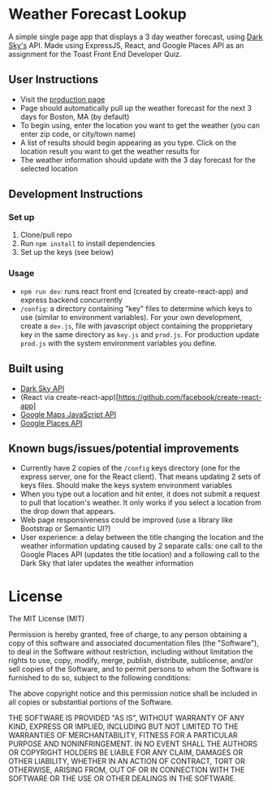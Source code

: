 # Weather Forecast Lookup

A simple single page app that displays a 3 day weather forecast, using [Dark Sky's](https://darksky.net/dev) API. Made using ExpressJS, React, and Google Places API as an assignment for the Toast Front End Developer Quiz.

## User Instructions

- Visit the [production page](https://dry-wildwood-98890.herokuapp.com/)
- Page should automatically pull up the weather forecast for the next 3 days for Boston, MA (by default)
- To begin using, enter the location you want to get the weather (you can enter zip code, or city/town name)
- A list of results should begin appearing as you type. Click on the location result you want to get the weather results for
- The weather information should update with the 3 day forecast for the selected location

## Development Instructions

### Set up

1. Clone/pull repo
2. Run `npm install` to install dependencies
3. Set up the keys (see below)

### Usage

- `npm run dev`: runs react front end (created by create-react-app) and express backend concurrently
- `/config`: a directory containing "key" files to determine which keys to use (similar to environment variables). For your own development, create a `dev.js`, file with javascript object containing the propprietary key in the same directory as `key.js` and `prod.js`. For production update `prod.js` with the system environment variables you define.

## Built using

- [Dark Sky API](https://darksky.net/dev)
- (React via create-react-app)[https://github.com/facebook/create-react-app]
- [Google Maps JavaScript API](https://developers.google.com/maps/documentation/javascript/get-api-key)
- [Google Places API](https://developers.google.com/places/web-service/autocomplete)

## Known bugs/issues/potential improvements

- Currently have 2 copies of the `/config` keys directory (one for the express server, one for the React client). That means updating 2 sets of keys files. Should make the keys system environment variables
- When you type out a location and hit enter, it does not submit a request to pull that location's weather. It only works if you select a location from the drop down that appears.
- Web page responsiveness could be improved (use a library like Bootstrap or Semantic UI?)
- User experience: a delay between the title changing the location and the weather information updating caused by 2 separate calls: one call to the Google Places API (updates the title location) and a following call to the Dark Sky that later updates the weather information

# License

The MIT License (MIT)

Permission is hereby granted, free of charge, to any person obtaining a copy of this software and associated documentation files (the "Software"), to deal in the Software without restriction, including without limitation the rights to use, copy, modify, merge, publish, distribute, sublicense, and/or sell copies of the Software, and to permit persons to whom the Software is furnished to do so, subject to the following conditions:

The above copyright notice and this permission notice shall be included in all copies or substantial portions of the Software.

THE SOFTWARE IS PROVIDED "AS IS", WITHOUT WARRANTY OF ANY KIND, EXPRESS OR IMPLIED, INCLUDING BUT NOT LIMITED TO THE WARRANTIES OF MERCHANTABILITY, FITNESS FOR A PARTICULAR PURPOSE AND NONINFRINGEMENT. IN NO EVENT SHALL THE AUTHORS OR COPYRIGHT HOLDERS BE LIABLE FOR ANY CLAIM, DAMAGES OR OTHER LIABILITY, WHETHER IN AN ACTION OF CONTRACT, TORT OR OTHERWISE, ARISING FROM, OUT OF OR IN CONNECTION WITH THE SOFTWARE OR THE USE OR OTHER DEALINGS IN THE SOFTWARE.
